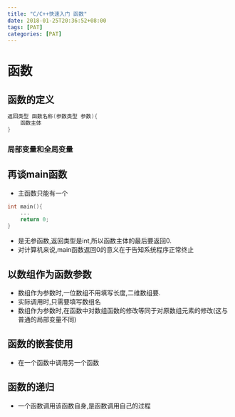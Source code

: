 ```yaml
---
title: "C/C++快速入门 函数"
date: 2018-01-25T20:36:52+08:00  
tags: [PAT]  
categories: [PAT]  
---
```


# 函数 

## 函数的定义

```c++
返回类型 函数名称(参数类型 参数){
    函数主体
}
```

### 局部变量和全局变量



## 再谈main函数 
- 主函数只能有一个
```c++
int main(){
    ...
    return 0;
}
```

- 是无参函数,返回类型是int,所以函数主体的最后要返回0.
- 对计算机来说,main函数返回0的意义在于告知系统程序正常终止

## 以数组作为函数参数
- 数组作为参数时,一位数组不用填写长度,二维数组要.
- 实际调用时,只需要填写数组名
- 数组作为参数时,在函数中对数组函数的修改等同于对原数组元素的修改(这与普通的局部变量不同)

## 函数的嵌套使用

- 在一个函数中调用另一个函数

## 函数的递归

- 一个函数调用该函数自身,是函数调用自己的过程